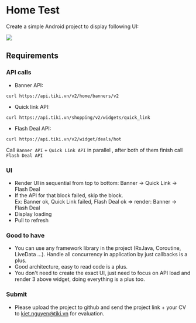 # Home Test

Create a simple Android project to display following UI:

 ![](./sample.gif)

## Requirements

### API calls
- Banner API:  
```
curl https://api.tiki.vn/v2/home/banners/v2
```
- Quick link API:  
```
curl https://api.tiki.vn/shopping/v2/widgets/quick_link
```
- Flash Deal API:  
```
curl https://api.tiki.vn/v2/widget/deals/hot
```

Call `Banner API` + `Quick Link API` in parallel , after both of them finish call `Flash Deal API`

### UI
- Render UI in sequential from top to bottom: Banner -> Quick Link -> Flash Deal
- If the API for that block failed, skip the block.  
Ex: Banner ok, Quick Link failed, Flash Deal ok => render: Banner -> Flash Deal
- Display loading  
- Pull to refresh

### Good to have
- You can use any framework library in the project (RxJava, Coroutine, LiveData ...). Handle all concurrency in application by just callbacks is a plus.
- Good architecture, easy to read code is a plus.
- You don't need to create the exact UI, just need to focus on API load and render 3 above widget, doing everything is a plus too.

### Submit
- Please upload the project to github and send the project link + your CV to kiet.nguyen@tiki.vn for evaluation.
